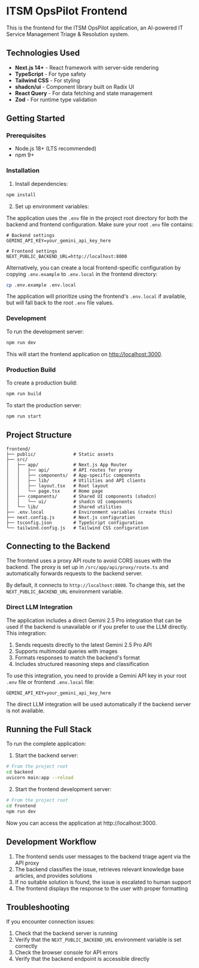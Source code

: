 # ITSM OpsPilot Frontend

This is the frontend for the ITSM OpsPilot application, an AI-powered IT Service Management Triage & Resolution system.

## Technologies Used

- **Next.js 14+** - React framework with server-side rendering
- **TypeScript** - For type safety
- **Tailwind CSS** - For styling
- **shadcn/ui** - Component library built on Radix UI
- **React Query** - For data fetching and state management
- **Zod** - For runtime type validation

## Getting Started

### Prerequisites

- Node.js 18+ (LTS recommended)
- npm 9+

### Installation

1. Install dependencies:

```bash
npm install
```

2. Set up environment variables:

The application uses the `.env` file in the project root directory for both the backend and frontend configuration. Make sure your root `.env` file contains:

```
# Backend settings
GEMINI_API_KEY=your_gemini_api_key_here

# Frontend settings
NEXT_PUBLIC_BACKEND_URL=http://localhost:8000
```

Alternatively, you can create a local frontend-specific configuration by copying `.env.example` to `.env.local` in the frontend directory:

```bash
cp .env.example .env.local
```

The application will prioritize using the frontend's `.env.local` if available, but will fall back to the root `.env` file values.

### Development

To run the development server:

```bash
npm run dev
```

This will start the frontend application on [http://localhost:3000](http://localhost:3000).

### Production Build

To create a production build:

```bash
npm run build
```

To start the production server:

```bash
npm run start
```

## Project Structure

```
frontend/
├── public/              # Static assets
├── src/
│   ├── app/             # Next.js App Router
│   │   ├── api/         # API routes for proxy
│   │   ├── components/  # App-specific components
│   │   ├── lib/         # Utilities and API clients
│   │   ├── layout.tsx   # Root layout
│   │   └── page.tsx     # Home page
│   ├── components/      # Shared UI components (shadcn)
│   │   └── ui/          # shadcn UI components
│   └── lib/             # Shared utilities
├── .env.local           # Environment variables (create this)
├── next.config.js       # Next.js configuration
├── tsconfig.json        # TypeScript configuration
└── tailwind.config.js   # Tailwind CSS configuration
```

## Connecting to the Backend

The frontend uses a proxy API route to avoid CORS issues with the backend. The proxy is set up in `/src/app/api/proxy/route.ts` and automatically forwards requests to the backend server.

By default, it connects to `http://localhost:8000`. To change this, set the `NEXT_PUBLIC_BACKEND_URL` environment variable.

### Direct LLM Integration

The application includes a direct Gemini 2.5 Pro integration that can be used if the backend is unavailable or if you prefer to use the LLM directly. This integration:

1. Sends requests directly to the latest Gemini 2.5 Pro API
2. Supports multimodal queries with images
3. Formats responses to match the backend's format
4. Includes structured reasoning steps and classification

To use this integration, you need to provide a Gemini API key in your root `.env` file or frontend `.env.local` file:

```
GEMINI_API_KEY=your_gemini_api_key_here
```

The direct LLM integration will be used automatically if the backend server is not available.

## Running the Full Stack

To run the complete application:

1. Start the backend server:

```bash
# From the project root
cd backend
uvicorn main:app --reload
```

2. Start the frontend development server:

```bash
# From the project root
cd frontend
npm run dev
```

Now you can access the application at http://localhost:3000.

## Development Workflow

1. The frontend sends user messages to the backend triage agent via the API proxy
2. The backend classifies the issue, retrieves relevant knowledge base articles, and provides solutions
3. If no suitable solution is found, the issue is escalated to human support
4. The frontend displays the response to the user with proper formatting

## Troubleshooting

If you encounter connection issues:

1. Check that the backend server is running
2. Verify that the `NEXT_PUBLIC_BACKEND_URL` environment variable is set correctly
3. Check the browser console for API errors
4. Verify that the backend endpoint is accessible directly
